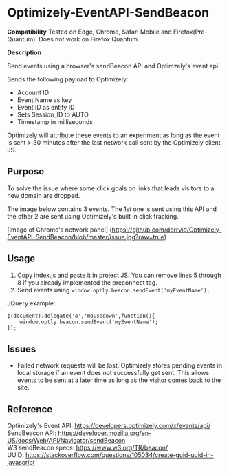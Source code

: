# Optimizely-EventAPI-SendBeacon

**Compatibility**
Tested on Edge, Chrome, Safari Mobile and Firefox(Pre-Quantum). Does not work on Firefox Quantum.


**Description**

Send events using a browser's sendBeacon API and Optimzely's event api. 

Sends the following payload to Optimizely:
* Account ID
* Event Name as key
* Event ID as entity ID
* Sets Session_ID to AUTO
* Timestamp in milliseconds

Optimizely will attribute these events to an experiment as long as the event is sent > 30 minutes after the last network call sent by the Optimizely client JS.

## Purpose

To solve the issue where some click goals on links that leads visitors to a new domain are dropped.

The image below contains 3 events. The 1st one is sent using this API and the other 2 are sent using Optimizely's built in click tracking. 

[Image of Chrome's network panel]
(https://github.com/dorrvid/Optimizely-EventAPI-SendBeacon/blob/master/issue.jpg?raw=true)

## Usage

1. Copy index.js and paste it in project JS. You can remove lines 5 through 8 if you already implemented the preconnect tag.
2. Send events using ```window.optly.beacon.sendEvent('myEventName');```

JQuery example: 

```
$(document).delegate('a','mousedown',function(){
    window.optly.beacon.sendEvent('myEventName');
});
```

## Issues

* Failed network requests will be lost. Optimizely stores pending events in local storage if an event does not successfully get sent. This allows events to be sent at a later time as long as the visitor comes back to the site.

## Reference

Optimizely's Event API: https://developers.optimizely.com/x/events/api/  
SendBeacon API: https://developer.mozilla.org/en-US/docs/Web/API/Navigator/sendBeacon  
W3 sendBeacon specs: https://www.w3.org/TR/beacon/  
UUID: https://stackoverflow.com/questions/105034/create-guid-uuid-in-javascript  
